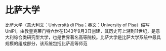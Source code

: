 # 比萨大学

比萨大学（意大利文：Università di Pisa；英文：University of Pisa）缩写UniPi，由教皇克莱门特六世在1343年9月3日创建，其历史可上溯到11世纪，是意大利综合类研究型大学，也是世界著名高等院校。比萨大学是比萨大学系统中最具规模的组成部分，该系统包括比萨高等师范